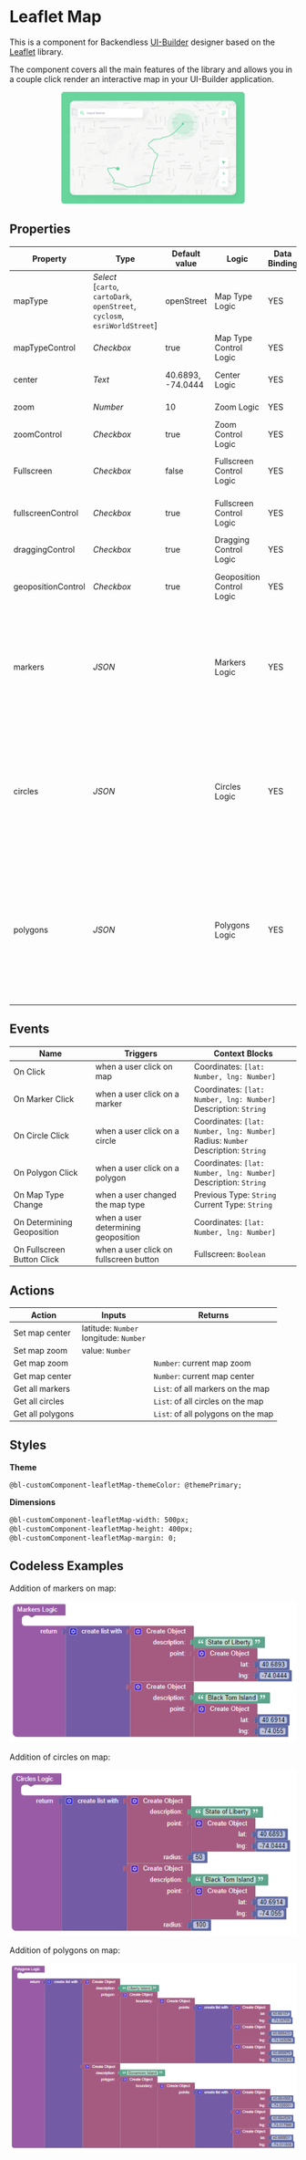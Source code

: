 # Leaflet Map

This is a component for Backendless [UI-Builder](https://backendless.com/developers/#ui-builder) designer based on the [Leaflet](https://github.com/Leaflet/Leaflet) library.

The component covers all the main features of the library and allows you in a couple click render an interactive map in your UI-Builder application.

<p align="center">
  <img alt="main thumbnail" height="196" src="./thumbnail.png" width="322"/>
</p>

## Properties

| Property           | Type                                                                             | Default value          | Logic                     | Data Binding | UI Setting | Description                                                                                                                                                                     |
|--------------------|----------------------------------------------------------------------------------|------------------------|---------------------------|--------------|------------|---------------------------------------------------------------------------------------------------------------------------------------------------------------------------------|
| mapType            | *Select* <br/>[`carto`, `cartoDark`, `openStreet`, `cyclosm`, `esriWorldStreet`] | openStreet             | Map Type Logic            | YES          | YES        | controls the map type.                                                                                                                                                          |
| mapTypeControl     | *Checkbox*                                                                       | true                   | Map Type Control Logic    | YES          | YES        | enables switching the map type                                                                                                                                                  |
| center             | *Text*                                                                           | 40.6893, <br/>-74.0444 | Center Logic              | YES          | YES        | controls the map center. `'lat, lng'`                                                                                                                                           |
| zoom               | *Number*                                                                         | 10                     | Zoom Logic                | YES          | YES        | controls the map zoom.                                                                                                                                                          |
| zoomControl        | *Checkbox*                                                                       | true                   | Zoom Control Logic        | YES          | YES        | enables zoom controls on the map                                                                                                                                                |
| Fullscreen         | *Checkbox*                                                                       | false                  | Fullscreen Control Logic  | YES          | YES        | enables fullscreen mode for the map type                                                                                                                                        |
| fullscreenControl  | *Checkbox*                                                                       | true                   | Fullscreen Control Logic  | YES          | YES        | enables toggling fullscreen for the map                                                                                                                                         |
| draggingControl    | *Checkbox*                                                                       | true                   | Dragging Control Logic    | YES          | YES        | enables dragging on the map                                                                                                                                                     |
| geopositionControl | *Checkbox*                                                                       | true                   | Geoposition Control Logic | YES          | YES        | enables geoposition controls on the map                                                                                                                                         |
| markers            | *JSON*                                                                           |                        | Markers Logic             | YES          | YES        | Specifies an array of markers to display on the map. Watch [Codeless Examples](#Examples). Signature of marker: `{description, point: {lat, lng}}`.                             |
| circles            | *JSON*                                                                           |                        | Circles Logic             | YES          | YES        | Specifies an array of circles to display on the map. Watch [Codeless Examples](#Examples). Signature of circle: `{description, point: {lat, lng}, radius}`.                     |
| polygons           | *JSON*                                                                           |                        | Polygons Logic            | YES          | YES        | Specifies an array of polygons to display on the map. Watch [Codeless Examples](#Examples). Signature of polygon: `{description, polygon: {boundary: {points: [{lat, lng}]}}}`. |


## Events

| Name                       | Triggers                               | Context Blocks                                                                               |
|----------------------------|----------------------------------------|----------------------------------------------------------------------------------------------|
| On Click                   | when a user click on map               | Coordinates: `[lat: Number, lng: Number]`                                                    |
| On Marker Click            | when a user click on a marker          | Coordinates: `[lat: Number, lng: Number]` <br/> Description: `String`                        |
| On Circle Click            | when a user click on a circle          | Coordinates: `[lat: Number, lng: Number]` <br/> Radius: `Number` <br/> Description: `String` |
| On Polygon Click           | when a user click on a polygon         | Coordinates: `[lat: Number, lng: Number]` <br/> Description: `String`                        |
| On Map Type Change         | when a user changed the map type       | Previous Type: `String` <br/> Current Type: `String`                                         |
| On Determining Geoposition | when a user determining geoposition    | Coordinates: `[lat: Number, lng: Number]`                                                    |
| On Fullscreen Button Click | when a user click on fullscreen button | Fullscreen: `Boolean`                                                                        |

## Actions

| Action           | Inputs                                       | Returns                            |
|------------------|----------------------------------------------|------------------------------------|
| Set map center   | latitude: `Number` <br/> longitude: `Number` |                                    |
| Set map zoom     | value: `Number`                              |                                    |
| Get map zoom     |                                              | `Number`: current map zoom         |
| Get map center   |                                              | `Number`: current map center       |
| Get all markers  |                                              | `List`: of all markers on the map  |
| Get all circles  |                                              | `List`: of all circles on the map  |
| Get all polygons |                                              | `List`: of all polygons on the map |

## Styles

**Theme**
````
@bl-customComponent-leafletMap-themeColor: @themePrimary;
````

**Dimensions**
````
@bl-customComponent-leafletMap-width: 500px;
@bl-customComponent-leafletMap-height: 400px;
@bl-customComponent-leafletMap-margin: 0;
````
## <a name="Examples"></a> Codeless Examples

Addition of markers on map:

![markers example](./example-images/markers-example.png)

Addition of circles on map:

![circles example](./example-images/circles-example.png)

Addition of polygons on map:

![polygons example](./example-images/polygons-example.png)
